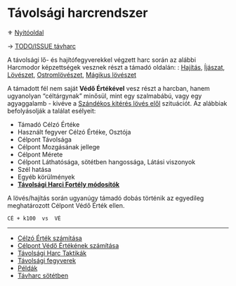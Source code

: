 # Távolsági harcrendszer

⚜️ [Nyitóoldal](start.md)

→ [TODO/ISSUE távharc](https://github.com/kaktusztea/km100/wiki/TODO.ISSUE.tavharc)

A távolsági lő- és hajítófegyverekkel végzett harc során az alábbi Harcmodor képzettségek vesznek részt a támadó oldalán:
: [Hajítás](kepzettsegek/harcmodor.md), [Íjászat](kepzettsegek/harcmodor.md), [Lövészet](kepzettsegek/harcmodor.md), [Ostromlövészet](kepzettsegek/harcmodor.md), [Mágikus lövészet](kepzettsegek/harcmodor.md)

A támadott fél nem saját **Védő Értékével** vesz részt a harcban, hanem ugyanolyan “céltárgynak” minősül, mint egy szalmabábú, vagy egy agyaggalamb - kivéve a [Szándékos kitérés lövés elől](073_tavharc_taktikak.md#sz%C3%A1nd%C3%A9kos-kit%C3%A9r%C3%A9s-l%C3%B6v%C3%A9s-el%C5%91l) szituációt. Az alábbiak befolyásolják a találat esélyeit:

- Támadó Célzó Értéke
- Használt fegyver Célzó Értéke, Osztója
- Célpont Távolsága
- Célpont Mozgásának jellege
- Célpont Mérete
- Célpont Láthatósága, sötétben hangossága, Látási viszonyok
- Szél hatása
- Egyéb körülmények
- **[Távolsági Harci Fortély módosítók](042_harci_fortelyok.md#t%C3%A1vols%C3%A1gi-harci-fort%C3%A9lyok)**

A lövés/hajítás során ugyanúgy támadó dobás történik az egyedileg meghatározott Célpont Védő Érték ellen.

```
CÉ + k100  vs  VÉ
```

---

- [Célzó Érték számítása](071_tavharc_ce.md)
- [Célpont Védő Értékének számítása](072_tavharc_ve.md)
- [Távolsági Harc Taktikák](073_tavharc_taktikak.md)
- [Távolsági fegyverek](074_tavharc_fegyverek.md)
- [Példák](075_tavharc_peldak.md)
- [Távharc sötétben](076_tavharc_sotetben.md)
